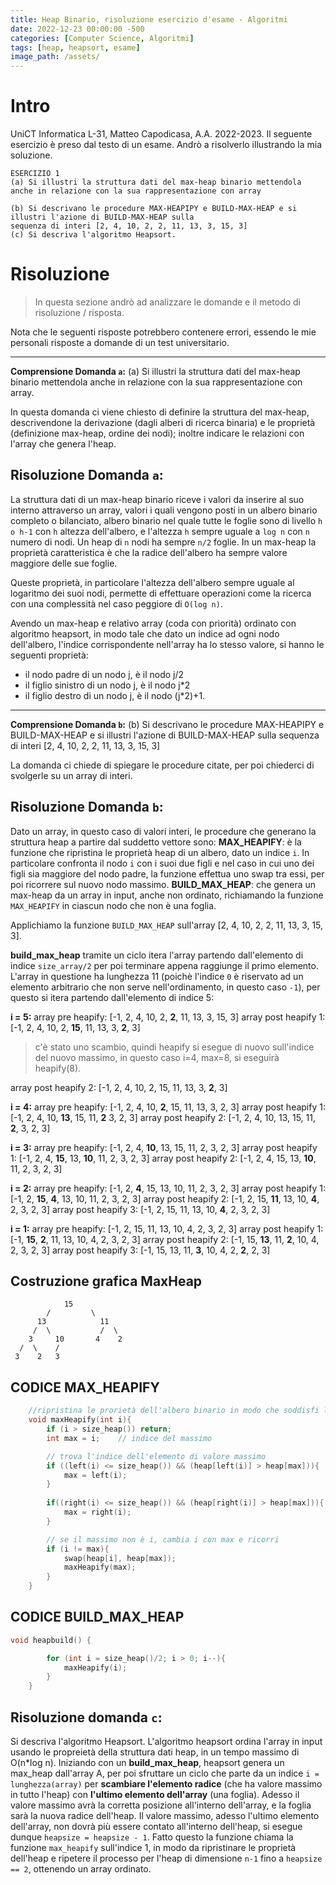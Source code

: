 ```yaml
---
title: Heap Binario, risoluzione esercizio d'esame - Algoritmi
date: 2022-12-23 00:00:00 -500
categories: [Computer Science, Algoritmi]
tags: [heap, heapsort, esame]
image_path: /assets/
--- 
```


# Intro

UniCT Informatica L-31, Matteo Capodicasa, A.A. 2022-2023.
Il seguente esercizio è preso dal testo di un esame. Andrò a risolverlo illustrando la mia soluzione.

```
ESERCIZIO 1
(a) Si illustri la struttura dati del max-heap binario mettendola anche in relazione con la sua rappresentazione con array

(b) Si descrivano le procedure MAX-HEAPIPY e BUILD-MAX-HEAP e si illustri l'azione di BUILD-MAX-HEAP sulla
sequenza di interi [2, 4, 10, 2, 2, 11, 13, 3, 15, 3]
(c) Si descriva l'algoritmo Heapsort.
```

# Risoluzione
>In questa sezione andrò ad analizzare le domande e il metodo di risoluzione / risposta.

Nota che le seguenti risposte potrebbero contenere errori, essendo le mie personali risposte a domande di un test universitario.

---
**Comprensione Domanda `a`:**
(a) Si illustri la struttura dati del max-heap binario mettendola anche in relazione con la sua rappresentazione con array.

In questa domanda ci viene chiesto di definire la struttura del max-heap, descrivendone la derivazione (dagli alberi di ricerca binaria) e le proprietà (definizione max-heap, ordine dei nodi); inoltre indicare le relazioni con l'array che genera l'heap.

## **Risoluzione Domanda `a`:**
La struttura dati di un max-heap binario riceve i valori da inserire al suo interno attraverso un array, valori i quali vengono posti in un albero binario completo o bilanciato, albero binario nel quale tutte le foglie sono di livello `h o h-1` con `h` altezza dell'albero, e l'altezza `h` sempre uguale a `log n` con `n` numero di nodi. Un heap di `n` nodi ha sempre `n/2` foglie. 
In un max-heap la proprietà caratteristica è che la radice dell'albero ha sempre valore maggiore delle sue foglie.

Queste proprietà, in particolare l'altezza dell'albero sempre uguale al logaritmo dei suoi nodi, permette di effettuare operazioni come la ricerca con una complessità nel caso peggiore di `O(log n)`.  

Avendo un max-heap e relativo array (coda con priorità) ordinato con algoritmo heapsort, in modo tale che dato un indice ad ogni nodo dell'albero, l'indice corrispondente nell'array ha lo stesso valore, si hanno le seguenti proprietà: 
- il nodo padre di un nodo j, è il nodo j/2
- il figlio sinistro di un nodo j, è il nodo j\*2
- il figlio destro di un nodo j, è il nodo (j\*2)+1.

---
**Comprensione Domanda `b`:**
(b) Si descrivano le procedure MAX-HEAPIPY e BUILD-MAX-HEAP e si illustri l'azione di BUILD-MAX-HEAP sulla sequenza di interi [2, 4, 10, 2, 2, 11, 13, 3, 15, 3]

La domanda ci chiede di spiegare le procedure citate, per poi chiederci di svolgerle su un array di interi.

## **Risoluzione Domanda `b`:**
Dato un array, in questo caso di valori interi, le procedure che generano la struttura heap a partire dal suddetto vettore sono:
**MAX_HEAPIFY**: è la funzione che ripristina le proprietà heap di un albero, dato un indice `i`. In particolare confronta il nodo `i` con i suoi due figli e nel caso in cui uno dei figli sia maggiore del nodo padre, la funzione effettua uno swap tra essi, per poi ricorrere sul nuovo nodo massimo.
**BUILD_MAX_HEAP**: che genera un max-heap da un array in input, anche non ordinato, richiamando la funzione `MAX_HEAPIFY` in ciascun nodo che non è una foglia.

Applichiamo la funzione `BUILD_MAX_HEAP` sull'array [2, 4, 10, 2, 2, 11, 13, 3, 15, 3].

**build_max_heap** tramite un ciclo itera l'array partendo dall'elemento di indice `size_array/2` per poi terminare appena raggiunge il primo elemento. L'array in questione ha lunghezza 11 (poichè l'indice `0` è riservato ad un elemento arbitrario che non serve nell'ordinamento, in questo caso `-1`), per questo si itera partendo dall'elemento di indice 5:

**i = 5:**
array pre heapify: [-1, 2, 4, 10, 2, **2**, 11, 13, 3, 15, 3]
array post heapify 1: [-1, 2, 4, 10, 2, **15**, 11, 13, 3, **2**, 3]
>c'è stato uno scambio, quindi heapify si esegue di nuovo sull'indice del nuovo massimo, in questo caso i=4, max=8, si eseguirà heapify(8).

array post heapify 2: [-1, 2, 4, 10, 2, 15, 11, 13, 3, **2**, 3]

**i = 4:**
array pre heapify: [-1, 2, 4, 10, **2**, 15, 11, 13, 3, 2, 3]
array post heapify 1: [-1, 2, 4, 10, **13**, 15, 11, **2** 3, 2, 3]
array post heapify 2: [-1, 2, 4, 10, 13, 15, 11, **2**, 3, 2, 3]

**i = 3:**
array pre heapify: [-1, 2, 4, **10**, 13, 15, 11, 2, 3, 2, 3]
array post heapify 1: [-1, 2, 4, **15**, 13, **10**, 11, 2, 3, 2, 3]
array post heapify 2: [-1, 2, 4, 15, 13, **10**, 11, 2, 3, 2, 3]

**i = 2:**
array pre heapify: [-1, 2, **4**, 15, 13, 10, 11, 2, 3, 2, 3]
array post heapify 1: [-1, 2, **15**, **4**, 13, 10, 11, 2, 3, 2, 3]
array post heapify 2: [-1, 2, 15, **11**, 13, 10, **4**, 2, 3, 2, 3]
array post heapify 3: [-1, 2, 15, 11, 13, 10, **4**, 2, 3, 2, 3]

**i = 1:**
array pre heapify: [-1, 2, 15, 11, 13, 10, 4, 2, 3, 2, 3]
array post heapify 1: [-1, **15**, **2**, 11, 13, 10, 4, 2, 3, 2, 3]
array post heapify 2: [-1, 15, **13**, 11, **2**, 10, 4, 2, 3, 2, 3]
array post heapify 3: [-1, 15, 13, 11, **3**, 10, 4, 2, **2**, 2, 3]
## Costruzione grafica MaxHeap

			    15
		    /         \
		  13            11
		 /  \           /  \
	    3     10       4    2
	  /  \    /
	 3    2   3

## CODICE MAX_HEAPIFY

```cpp
    //ripristina le prorietà dell'albero binario in modo che soddisfi le proprietà di un maxHeap
    void maxHeapify(int i){
		if (i > size_heap()) return;
        int max = i;    // indice del massimo

        // trova l'indice dell'elemento di valore massimo
        if ((left(i) <= size_heap()) && (heap[left(i)] > heap[max])){
            max = left(i);
        }
        
        if((right(i) <= size_heap()) && (heap[right(i)] > heap[max])){
            max = right(i);
        }

        // se il massimo non è i, cambia i con max e ricorri
        if (i != max){
            swap(heap[i], heap[max]);
            maxHeapify(max);
        }
    }
```

## CODICE BUILD_MAX_HEAP

```cpp
void heapbuild() {

        for (int i = size_heap()/2; i > 0; i--){
            maxHeapify(i);
        }
    }
```

## Risoluzione domanda `c`:
Si descriva l'algoritmo Heapsort.
L'algoritmo heapsort ordina l'array in input usando le propreietà della struttura dati heap, in un tempo massimo di O(n\*log n).
Iniziando con un **build_max_heap**, heapsort genera un max_heap dall'array A, per poi sfruttare un ciclo che parte da un indice `i = lunghezza(array)` per **scambiare l'elemento radice** (che ha valore massimo in tutto l'heap) con **l'ultimo elemento dell'array** (una foglia). Adesso il valore massimo avrà la corretta posizione all'interno dell'array, e la foglia sarà la nuova radice dell'heap. 
Il valore massimo, adesso l'ultimo elemento dell'array, non dovrà più essere contato all'interno dell'heap, si esegue dunque `heapsize = heapsize - 1`.
Fatto questo la funzione chiama la funzione `max_heapify` sull'indice 1, in modo da ripristinare le proprietà dell'heap e ripetere il processo per l'heap di dimensione `n-1` fino a `heapsize == 2`, ottenendo un array ordinato.

